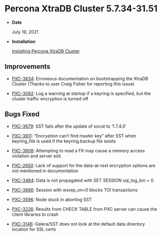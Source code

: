 # Percona XtraDB Cluster 5.7.34-31.51


* **Date**

    July 19, 2021



* **Installation**

    [Installing Percona XtraDB Cluster](https://www.percona.com/doc/percona-xtradb-cluster/5.7/install/index.html)


## Improvements


* [PXC-3634](https://jira.percona.com/browse/PXC-3634): Erroneous documentation on bootstrapping the XtraDB Cluster (Thanks to user Craig Fisher for reporting this issue)


* [PXC-3092](https://jira.percona.com/browse/PXC-3092): Log a warning at startup if a keyring is specified, but the cluster traffic encryption is turned off

## Bugs Fixed


* [PXC-3679](https://jira.percona.com/browse/PXC-3679): SST fails after the update of socat to ‘1.7.4.0’


* [PXC-3611](https://jira.percona.com/browse/PXC-3611): “Encryption can’t find master key” after SST when keyring_file is used if the keyring.backup file exists


* [PXC-3608](https://jira.percona.com/browse/PXC-3608): Attempting to read a FK may cause a memory access violation and server exit.


* [PXC-2650](https://jira.percona.com/browse/PXC-2650): Lack of support for the data-at-rest encryption options are not mentioned in documentation


* [PXC-3464](https://jira.percona.com/browse/PXC-3464): Data is not propagated with SET SESSION sql_log_bin = 0


* [PXC-3666](https://jira.percona.com/browse/PXC-3666): Session with wsrep_on=0 blocks TOI transactions


* [PXC-3596](https://jira.percona.com/browse/PXC-3596): Node stuck in aborting SST


* [PXC-3226](https://jira.percona.com/browse/PXC-3226): Results from CHECK TABLE from PXC server can cause the client libraries to crash


* [PXC-3146](https://jira.percona.com/browse/PXC-3146): Galera/SST does not look at the default data directory location for SSL certs
